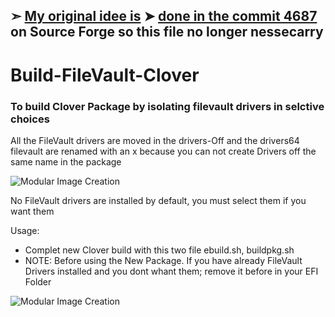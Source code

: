 
## ➣ [My original idee is](https://www.insanelymac.com/forum/topic/329777-clover-problems-report-features-request/?do=findComment&comment=2636032) ➤ [done in the commit 4687](https://sourceforge.net/p/cloverefiboot/code/4687/) on Source Forge so this file no longer nessecarry


# Build-FileVault-Clover

### To build Clover Package by isolating filevault drivers in selctive choices

All the FileVault drivers are moved in the drivers-Off and the drivers64 filevault are renamed with an x because you can not create Drivers off the same name in the package

![Modular Image Creation](https://i25.servimg.com/u/f25/18/50/18/69/captu199.png)

No FileVault drivers are installed by default, you must select them if you want them

Usage:
- Complet new Clover build with this two file ebuild.sh, buildpkg.sh
- NOTE: Before using the New Package. If you have already FileVault Drivers installed and you dont whant them; remove it before in your EFI Folder

![Modular Image Creation](https://i25.servimg.com/u/f25/18/50/18/69/captu198.png)
